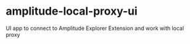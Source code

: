 # amplitude-local-proxy-ui
UI app to connect to Amplitude Explorer Extension and work with local proxy

